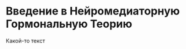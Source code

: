 <html lang="ru">
<head>
    <meta http-equiv="Content-Type" content="text/css" charset="UTF-8">
    <link rel="stylesheet" href = "main.css">
    <title>Введение в НГТ</title>
</head>



<body>
  <div class="bg"></div>
  <div class="content">
     <h1> Введение в Нейромедиаторную Гормональную Теорию</h1>
     <div class="image-container"></div>
     <p> Какой-то текст </p>
  </div>
</body>
</html>
